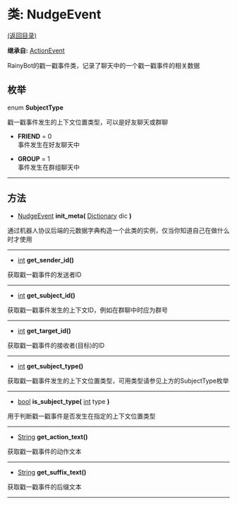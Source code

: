 # 类: NudgeEvent  
[(返回目录)](README.md)  
  
**继承自:** [ActionEvent](ActionEvent.md)  
  
RainyBot的戳一戳事件类，记录了聊天中的一个戳一戳事件的相关数据  
  
## 枚举  
  
enum **SubjectType**  
  
戳一戳事件发生的上下文位置类型，可以是好友聊天或群聊  
  
- **FRIEND** = 0  
事件发生在好友聊天中  
  
- **GROUP** = 1  
事件发生在群组聊天中  
  
---  
  
## 方法 
  
- [NudgeEvent](NudgeEvent.md) **init_meta(** [Dictionary](https://docs.godotengine.org/en/latest/classes/class_dictionary.html) dic **)**  
  
通过机器人协议后端的元数据字典构造一个此类的实例，仅当你知道自己在做什么时才使用  
  
---  
  
- [int](https://docs.godotengine.org/en/latest/classes/class_int.html) **get_sender_id()**  
  
获取戳一戳事件的发送者ID  
  
---  
  
- [int](https://docs.godotengine.org/en/latest/classes/class_int.html) **get_subject_id()**  
  
获取戳一戳事件发生的上下文ID，例如在群聊中时应为群号  
  
---  
  
- [int](https://docs.godotengine.org/en/latest/classes/class_int.html) **get_target_id()**  
  
获取戳一戳事件的接收者(目标)的ID  
  
---  
  
- [int](https://docs.godotengine.org/en/latest/classes/class_int.html) **get_subject_type()**  
  
获取戳一戳事件发生的上下文位置类型，可用类型请参见上方的SubjectType枚举  
  
---  
  
- [bool](https://docs.godotengine.org/en/latest/classes/class_bool.html) **is_subject_type(** [int](https://docs.godotengine.org/en/latest/classes/class_int.html) type **)**  
  
用于判断戳一戳事件是否发生在指定的上下文位置类型  
  
---  
  
- [String](https://docs.godotengine.org/en/latest/classes/class_string.html) **get_action_text()**  
  
获取戳一戳事件的动作文本  
  
---  
  
- [String](https://docs.godotengine.org/en/latest/classes/class_string.html) **get_suffix_text()**  
  
获取戳一戳事件的后缀文本  
  
---  
  

